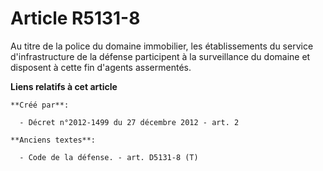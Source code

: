 # Article R5131-8

Au titre de la police du domaine immobilier, les établissements du service d'infrastructure de la défense participent à la
surveillance du domaine et disposent à cette fin d'agents assermentés.

**Liens relatifs à cet article**

	**Créé par**:

	  - Décret n°2012-1499 du 27 décembre 2012 - art. 2

	**Anciens textes**:

	  - Code de la défense. - art. D5131-8 (T)
